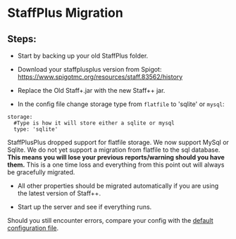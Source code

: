 # StaffPlus Migration

## Steps:
- Start by backing up your old StaffPlus folder.

- Download your staffplusplus version from Spigot: https://www.spigotmc.org/resources/staff.83562/history

- Replace the Old Staff+.jar with the new Staff++ jar.

- In the config file change storage type from `flatfile` to 'sqlite' or `mysql`:

```
storage:
  #Type is how it will store either a sqlite or mysql
  type: 'sqlite'
```

StaffPlusPlus dropped support for flatfile storage. We now support MySql or Sqlite.
We do not yet support a migration from flatfile to the sql database. **This means you will lose your previous reports/warning should you have them.**
This is a one time loss and everything from this point out will always be gracefully migrated.

- All other properties should be migrated automatically if you are using the latest version of Staff++.

- Start up the server and see if everything runs.


Should you still encounter errors, compare your config with the [default configuration file](https://github.com/garagepoort/StaffPlusPlus/blob/master/StaffPlusCore/src/main/resources/config.yml).

